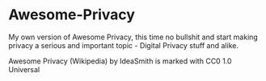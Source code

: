 # Awesome-Privacy
My own version of Awesome Privacy, this time no bullshit and start making privacy a serious and important topic - Digital Privacy stuff and alike.

Awesome Privacy (Wikipedia) by IdeaSmith is marked with CC0 1.0 Universal 
